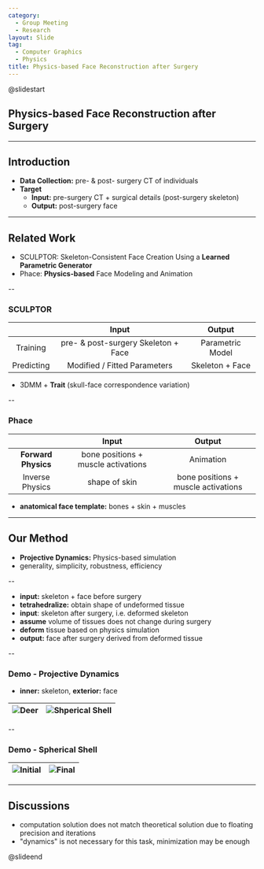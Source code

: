 ```yaml
---
category:
  - Group Meeting
  - Research
layout: Slide
tag:
  - Computer Graphics
  - Physics
title: Physics-based Face Reconstruction after Surgery
---
```


@slidestart

## Physics-based Face Reconstruction after Surgery

---

## Introduction

- **Data Collection:** pre- & post- surgery CT of individuals
- **Target**
  - **Input:** pre-surgery CT + surgical details (post-surgery skeleton)
  - **Output:** post-surgery face

---

## Related Work

- SCULPTOR: Skeleton-Consistent Face Creation Using a **Learned Parametric Generator**
- Phace: **Physics-based** Face Modeling and Animation

--

### SCULPTOR

|            |                Input                |      Output      |
| :--------: | :---------------------------------: | :--------------: |
|  Training  | pre- & post-surgery Skeleton + Face | Parametric Model |
| Predicting |    Modified / Fitted Parameters     | Skeleton + Face  |

- 3DMM + **Trait** (skull-face correspondence variation)

--

### Phace

|                     |                Input                |               Output                |
| :-----------------: | :---------------------------------: | :---------------------------------: |
| **Forward Physics** | bone positions + muscle activations |              Animation              |
|   Inverse Physics   |            shape of skin            | bone positions + muscle activations |

- **anatomical face template:** bones + skin + muscles

---

## Our Method

- **Projective Dynamics:** Physics-based simulation
- generality, simplicity, robustness, efficiency

--

- **input:** skeleton + face before surgery
- **tetrahedralize:** obtain shape of undeformed tissue
- **input**: skeleton after surgery, i.e. deformed skeleton
- **assume** volume of tissues does not change during surgery
- **deform** tissue based on physics simulation
- **output:** face after surgery derived from deformed tissue

--

### Demo - Projective Dynamics

- **inner:** skeleton, **exterior:** face

| <img  alt="Deer" src="https://cdn.liblaf.me/img/2023/2023-05-29T221611Z.gif" style="max-height: 400px"/> | <img alt="Shperical Shell" src="https://cdn.liblaf.me/img/2023/2023-05-29T221651Z.gif" style="max-height: 400px" /> |
| :------------------------------------------------------------------------------------------------------: | :-----------------------------------------------------------------------------------------------------------------: |

--

### Demo - Spherical Shell

| ![Initial](https://cdn.liblaf.me/img/2023/2023-05-29T221704Z.png) | ![Final](https://cdn.liblaf.me/img/2023/2023-05-29T221715Z.png) |
| :---------------------------------------------------------------: | :-------------------------------------------------------------: |

---

## Discussions

- computation solution does not match theoretical solution due to floating precision and iterations
- "dynamics" is not necessary for this task, minimization may be enough

@slideend
